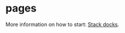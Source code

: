 # pages

More information on how to start: [Stack docks](https://docs.haskellstack.org/en/stable/README/).
